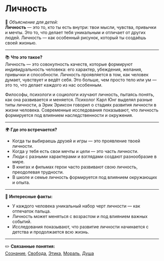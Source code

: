 # Личность

👶 *Объяснение для детей:*  
**Личность** — это то, кто ты есть внутри: твои мысли, чувства, привычки и мечты. Это то, что делает тебя уникальным и отличает от других людей. Личность — как особенный рисунок, который ты создаёшь своей жизнью.

---

📚 **Что это такое?**  
Личность — это совокупность качеств, которые формируют индивидуальность человека: его характер, убеждения, желания, привычки и способности. Личность проявляется в том, как человек думает, чувствует и ведёт себя. Это больше, чем просто тело или ум — это то, что делает каждого из нас особенным.

Философы, психологи и социологи изучают личность, пытаясь понять, как она развивается и меняется. Психолог Карл Юнг выделял разные типы личности, а Эрик Эриксон говорил о стадиях развития личности в жизни человека. Современные исследования показывают, что личность формируется под влиянием наследственности и окружения.

---

🌍 **Где это встречается?**

* Когда ты выбираешь друзей и игры — это проявление твоей личности.
* Когда у тебя есть свои мечты и цели — это часть личности.
* Люди с разными характерами и взглядами создают разнообразие в мире.
* В книгах и фильмах герои часто развивают свою личность, преодолевая трудности.
* В школе и семье личность формируется под влиянием окружающих и опыта.

---

🧠 **Интересные факты:**

* У каждого человека уникальный набор черт личности — как отпечаток пальца.
* Личность может меняться с возрастом и под влиянием важных событий.
* Исследования показывают, что развитие личности начинается с детства и продолжается всю жизнь.

---

✏️ **Связанные понятия:**  
[Сознание](./Сознание.md), [Свобода](./Свобода.md), [Этика](./Этика.md), [Мораль](./Мораль.md), [Душа](./Душа.md)
